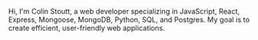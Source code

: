 Hi, I'm Colin Stoutt, a web developer specializing in JavaScript, React, Express, Mongoose, MongoDB, Python, SQL, and Postgres. My goal is to create efficient, user-friendly web applications.
